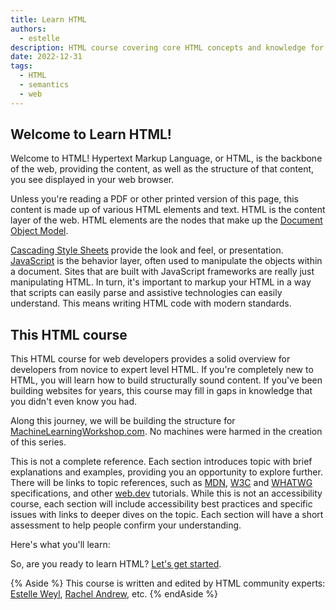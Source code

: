 ```yaml
---
title: Learn HTML
authors:
  - estelle
description: HTML course covering core HTML concepts and knowledge for every developer building for the open web.
date: 2022-12-31
tags:
  - HTML
  - semantics
  - web
---
```


## Welcome to Learn HTML!

Welcome to HTML!  Hypertext Markup Language, or HTML, is the backbone of the web, providing the content, as well as the structure of that content, you see displayed in your web browser. 

Unless you're reading a PDF or other printed version of this page, this content is made up of various HTML elements and text. HTML is the content layer of the web. HTML elements are the nodes that make up the [Document Object Model](). 

[Cascading Style Sheets](/learn/css) provide the look and feel, or presentation. [JavaScript](https://developer.mozilla.org/docs/Web/JavaScript) is the behavior layer, often used to manipulate the objects within a document. Sites that are built with JavaScript frameworks are really just manipulating HTML. In turn, it's important to markup your HTML in a way that scripts can easily parse and assistive technologies can easily understand. This means writing HTML code with modern standards.

## This HTML course

This HTML course for web developers provides a solid overview for developers from novice to expert level HTML.  If you're completely new to HTML, you will learn how to build structurally sound content. If you've been building websites for years, this course may fill in gaps in knowledge that you didn't even know you had.

Along this journey, we will be building the structure for [MachineLearningWorkshop.com](https://machinelearningworkshop.com). No machines were harmed in the creation of this series.

This is not a complete reference. Each section introduces topic with brief explanations and examples, providing you an opportunity to explore further. There will be links to topic references, such as [MDN](https://developer.mozilla.org), [W3C](https://www.w3.org/)  and [WHATWG](https://html.spec.whatwg.org/multipage/) specifications, and other [web.dev](/learn/) tutorials. While this is not an accessibility course, each section will include accessibility best practices and specific issues with links to deeper dives on the topic. Each section will have a  short assessment to help people confirm your understanding.

Here's what you'll learn:

<!-- include 'partials/course-index.njk' -->

So, are you ready to learn HTML? [Let's get started](/learn/html/overview/).

{% Aside %}
This course is written and edited by HTML community experts: [Estelle Weyl](https://twitter.com/estelle), [Rachel Andrew](https://twitter.com/rachelandrew), etc.
{% endAside %}
